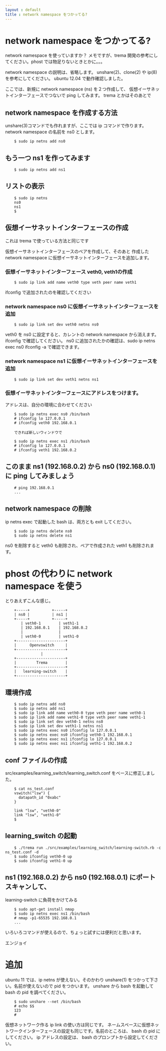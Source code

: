 ```yaml
---
layout : default
title : network namespace をつかってる?
---
```


# network namespace をつかってる?

network namespace を使っていますか？
メモですが、trema 開発の参考にしてください。phost では物足りないときとかに。。。

network namespace の説明は、省略します。
unshare(2)、clone(2) や ip(8) を参考にしてください。
ubuntu 12.04 で動作確認しました。

ここでは、新規に network namespace (ns) を２つ作成して、
仮想イーサネットインターフェースでつないで ping してみます。
trema とかはそのあとで

## network namespace を作成する方法

unshare(3)コマンドでも作れますが、ここでは ip コマンドで作ります。
network namespace の名前を ns0 とします。

        $ sudo ip netns add ns0

## もう一つ ns1 を作ってみます

        $ sudo ip netns add ns1

## リストの表示

        $ sudo ip netns
        ns0
        ns1
        $ 

## 仮想イーサネットインターフェースの作成

これは trema で使っている方法と同じです

仮想イーサネットインターフェースのペアを作成して、そのあと
作成した network namespace に仮想イーサネットインターフェースを追加します。

### 仮想イーサネットインターフェース veth0, veth1の作成

        $ sudo ip link add name veth0 type veth peer name veth1

ifconfig で追加されたのを確認してください

### network namespace ns0 に仮想イーサネットインターフェースを追加

        $ sudo ip link set dev veth0 netns ns0

veth0 を ns0 に設定すると、カレントの network namespace から消えます。
ifconfig で確認してください。
ns0 に追加されたかの確認は、sudo ip netns exec ns0 ifconfig -a で確認できます。

### network namespace ns1 に仮想イーサネットインターフェースを追加

        $ sudo ip link set dev veth1 netns ns1

### 仮想イーサネットインターフェースにアドレスをつけます。
アドレスは、自分の環境に合わせてください

        $ sudo ip netns exec ns0 /bin/bash
        # ifconfig lo 127.0.0.1
        # ifconfig veth0 192.168.0.1
        
        できれば新しいウィンドウで

        $ sudo ip netns exec ns1 /bin/bash
        # ifconfig lo 127.0.0.1
        # ifconfig veth1 192.168.0.2


## このまま ns1 (192.168.0.2) から ns0 (192.168.0.1) に ping してみましょう

        # ping 192.168.0.1
        ...

## network namespace の削除

ip netns exec で起動した bash は、両方とも exit してください。

        $ sudo ip netns delete ns0
        $ sudo ip netns delete ns1

ns0 を削除すると veth0 も削除され、ペアで作成された veth1 も削除されます。

# phost の代わりに network namespace を使う

とりあえずこんな感じ。

        +-----+          +-----+
        | ns0 |          | ns1 |
        +-----+          +-----+
           | veth0-1        | veth1-1
           | 192.168.0.1    | 192.168.0.2
           |                |
           | veth0-0        | veth1-0
        +----------------------+
        |      Openvswitch     |
        +----------------------+
                    |
        +----------------------+    
        |         Trema        |
        +----------------------+
        |   learning-switch    |
        +----------------------+

## 環境作成

        $ sudo ip netns add ns0
        $ sudo ip netns add ns1
        $ sudo ip link add name veth0-0 type veth peer name veth0-1
        $ sudo ip link add name veth1-0 type veth peer name veth1-1
        $ sudo ip link set dev veth0-1 netns ns0
        $ sudo ip link set dev veth1-1 netns ns1
        $ sudo ip netns exec ns0 ifconfig lo 127.0.0.1
        $ sudo ip netns exec ns0 ifconfig veth0-1 192.168.0.1
        $ sudo ip netns exec ns1 ifconfig lo 127.0.0.1
        $ sudo ip netns exec ns1 ifconfig veth1-1 192.168.0.2

## conf ファイルの作成

src/examples/learning_switch/learning_switch.conf をベースに修正しました。

        $ cat ns_test.conf
        vswitch("lsw") {
          datapath_id "0xabc"
        }

        link "lsw", "veth0-0"
        link "lsw", "veth1-0"
        $

## learning_switch の起動

        $ ./trema run ./src/examples/learning_switch/learning-switch.rb -c ns_test.conf -d
        $ sudo ifconfig veth0-0 up
        $ sudo ifconfig veth1-0 up

## ns1 (192.168.0.2) から ns0 (192.168.0.1) にポートスキャンして、
learning-switch に負荷をかけてみる

        $ sudo apt-get install nmap
        $ sudo ip netns exec ns1 /bin/bash
        # nmap -p1-65535 192.168.0.1
        ...

いろいろコマンドが使えるので、ちょっと試すには便利だと思います。

エンジョイ

# 追加

ubuntu 11 では、ip netns が使えない。そのかわり unshare(1) をつかって下さい。名前が使えないので pid をつかいます。 unshare  から bash を起動して  bash の pid を調べてください。

        $ sudo unshare --net /bin/bash
        # echo $$
        123
        #

仮想ネットワーク作る ip link の使い方は同じです。
ネームスペースに仮想ネットワークインターフェースの設定も同じです。名前のところは、 bash の pid にしてください。
ip アドレスの設定は、 bash のプロンプトから設定してください。
